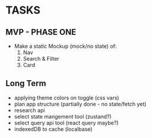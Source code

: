 # TASKS

## MVP - PHASE ONE
- Make a static Mockup (mock/no state) of:
  1) Nav
  2) Search & Filter
  3) Card

## Long Term
- applying theme colors on toggle (css vars)
- plan app structure (partially done - no state/fetch yet)
- research api
- select state mangement tool (zustand?)
- select query api tool (react query maybe?)
- indexedDB to cache (localbase)